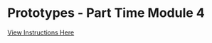 # Prototypes - Part Time Module 4

<a href="http://lfzprototypes/module-four/php" target="_blank">View Instructions Here</a>
